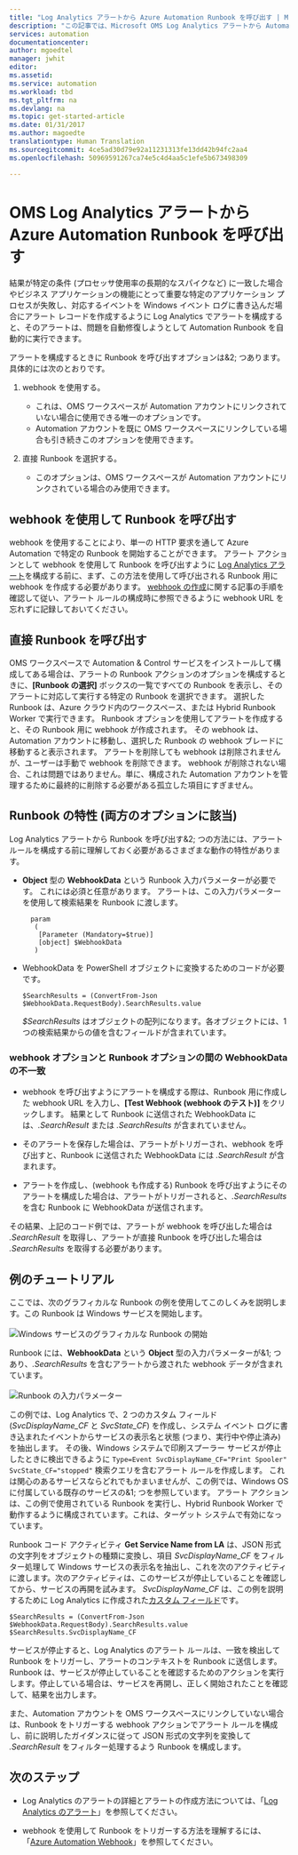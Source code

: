```yaml
---
title: "Log Analytics アラートから Azure Automation Runbook を呼び出す | Microsoft Docs"
description: "この記事では、Microsoft OMS Log Analytics アラートから Automation Runbook を呼び出す方法の概要を示します。"
services: automation
documentationcenter: 
author: mgoedtel
manager: jwhit
editor: 
ms.assetid: 
ms.service: automation
ms.workload: tbd
ms.tgt_pltfrm: na
ms.devlang: na
ms.topic: get-started-article
ms.date: 01/31/2017
ms.author: magoedte
translationtype: Human Translation
ms.sourcegitcommit: 4ce5ad30d79e92a11231313fe13dd42b94fc2aa4
ms.openlocfilehash: 50969591267ca74e5c4d4aa5c1efe5b673498309

---
```


# <a name="calling-an-azure-automation-runbook-from-an-oms-log-analytics-alert"></a>OMS Log Analytics アラートから Azure Automation Runbook を呼び出す

結果が特定の条件 (プロセッサ使用率の長期的なスパイクなど) に一致した場合やビジネス アプリケーションの機能にとって重要な特定のアプリケーション プロセスが失敗し、対応するイベントを Windows イベント ログに書き込んだ場合にアラート レコードを作成するように Log Analytics でアラートを構成すると、そのアラートは、問題を自動修復しようとして Automation Runbook を自動的に実行できます。  

アラートを構成するときに Runbook を呼び出すオプションは&2; つあります。  具体的には次のとおりです。

1. webhook を使用する。
   * これは、OMS ワークスペースが Automation アカウントにリンクされていない場合に使用できる唯一のオプションです。
   * Automation アカウントを既に OMS ワークスペースにリンクしている場合も引き続きこのオプションを使用できます。  

2. 直接 Runbook を選択する。
   * このオプションは、OMS ワークスペースが Automation アカウントにリンクされている場合のみ使用できます。  

## <a name="calling-a-runbook-using-a-webhook"></a>webhook を使用して Runbook を呼び出す

webhook を使用することにより、単一の HTTP 要求を通して Azure Automation で特定の Runbook を開始することができます。  アラート アクションとして webhook を使用して Runbook を呼び出すように [Log Analytics アラート](../log-analytics/log-analytics-alerts.md#creating-an-alert-rule)を構成する前に、まず、この方法を使用して呼び出される Runbook 用に webhook を作成する必要があります。  [webhook の作成](automation-webhooks.md#creating-a-webhook)に関する記事の手順を確認して従い、アラート ルールの構成時に参照できるように webhook URL を忘れずに記録しておいてください。   

## <a name="calling-a-runbook-directly"></a>直接 Runbook を呼び出す

OMS ワークスペースで Automation & Control サービスをインストールして構成してある場合は、アラートの Runbook アクションのオプションを構成するときに、**[Runbook の選択]** ボックスの一覧ですべての Runbook を表示し、そのアラートに対応して実行する特定の Runbook を選択できます。  選択した Runbook は、Azure クラウド内のワークスペース、または Hybrid Runbook Worker で実行できます。  Runbook オプションを使用してアラートを作成すると、その Runbook 用に webhook が作成されます。  その webhook は、Automation アカウントに移動し、選択した Runbook の webhook ブレードに移動すると表示されます。  アラートを削除しても webhook は削除されませんが、ユーザーは手動で webhook を削除できます。  webhook が削除されない場合、これは問題ではありません。単に、構成された Automation アカウントを管理するために最終的に削除する必要がある孤立した項目にすぎません。  

## <a name="characteristics-of-a-runbook-for-both-options"></a>Runbook の特性 (両方のオプションに該当)

Log Analytics アラートから Runbook を呼び出す&2; つの方法には、アラート ルールを構成する前に理解しておく必要があるさまざまな動作の特性があります。  

* **Object** 型の **WebhookData** という Runbook 入力パラメーターが必要です。  これには必須と任意があります。  アラートは、この入力パラメーターを使用して検索結果を Runbook に渡します。

        param  
         (  
          [Parameter (Mandatory=$true)]  
          [object] $WebhookData  
         )
  
*  WebhookData を PowerShell オブジェクトに変換するためのコードが必要です。

    `$SearchResults = (ConvertFrom-Json $WebhookData.RequestBody).SearchResults.value`

    *$SearchResults* はオブジェクトの配列になります。各オブジェクトには、1 つの検索結果からの値を含むフィールドが含まれています。

### <a name="webhookdata-inconsistencies-between-the-webhook-option-and-runbook-option"></a>webhook オプションと Runbook オプションの間の WebhookData の不一致 

* webhook を呼び出すようにアラートを構成する際は、Runbook 用に作成した webhook URL を入力し、**[Test Webhook (webhook のテスト)]** をクリックします。  結果として Runbook に送信された WebhookData には、*.SearchResult* または *.SearchResults* が含まれていません。

*  そのアラートを保存した場合は、アラートがトリガーされ、webhook を呼び出すと、Runbook に送信された WebhookData には *.SearchResult* が含まれます。
* アラートを作成し、(webhook も作成する) Runbook を呼び出すようにそのアラートを構成した場合は、アラートがトリガーされると、*.SearchResults* を含む Runbook に WebhookData が送信されます。

その結果、上記のコード例では、アラートが webhook を呼び出した場合は *.SearchResult* を取得し、アラートが直接 Runbook を呼び出した場合は *.SearchResults* を取得する必要があります。

## <a name="example-walkthrough"></a>例のチュートリアル 

ここでは、次のグラフィカルな Runbook の例を使用してこのしくみを説明します。この Runbook は Windows サービスを開始します。<br><br> ![Windows サービスのグラフィカルな Runbook の開始](media/automation-invoke-runbook-from-omsla-alert/automation-runbook-restartservice.png)<br>

Runbook には、**WebhookData** という **Object** 型の入力パラメーターが&1; つあり、*.SearchResults* を含むアラートから渡された webhook データが含まれています。<br><br> ![Runbook の入力パラメーター](media/automation-invoke-runbook-from-omsla-alert/automation-runbook-restartservice-inputparameter.png)<br>

この例では、Log Analytics で、2 つのカスタム フィールド (*SvcDisplayName_CF* と *SvcState_CF*) を作成し、システム イベント ログに書き込まれたイベントからサービスの表示名と状態 (つまり、実行中や停止済み) を抽出します。  その後、Windows システムで印刷スプーラー サービスが停止したときに検出できるように `Type=Event SvcDisplayName_CF="Print Spooler" SvcState_CF="stopped"` 検索クエリを含むアラート ルールを作成します。  これは関心のあるサービスならどれでもかまいませんが、この例では、Windows OS に付属している既存のサービスの&1; つを参照しています。  アラート アクションは、この例で使用されている Runbook を実行し、Hybrid Runbook Worker で動作するように構成されています。これは、ターゲット システムで有効になっています。   

Runbook コード アクティビティ **Get Service Name from LA** は、JSON 形式の文字列をオブジェクトの種類に変換し、項目 *SvcDisplayName_CF* をフィルター処理して Windows サービスの表示名を抽出し、これを次のアクティビティに渡します。次のアクティビティは、このサービスが停止していることを確認してから、サービスの再開を試みます。  *SvcDisplayName_CF* は、この例を説明するために Log Analytics に作成された[カスタム フィールド](../log-analytics/log-analytics-custom-fields.md)です。

    $SearchResults = (ConvertFrom-Json $WebhookData.RequestBody).SearchResults.value
    $SearchResults.SvcDisplayName_CF  

サービスが停止すると、Log Analytics のアラート ルールは、一致を検出して Runbook をトリガーし、アラートのコンテキストを Runbook に送信します。 Runbook は、サービスが停止していることを確認するためのアクションを実行します。停止している場合は、サービスを再開し、正しく開始されたことを確認して、結果を出力します。     

また、Automation アカウントを OMS ワークスペースにリンクしていない場合は、Runbook をトリガーする webhook アクションでアラート ルールを構成し、前に説明したガイダンスに従って JSON 形式の文字列を変換して *.SearchResult* をフィルター処理するよう Runbook を構成します。    

## <a name="next-steps"></a>次のステップ

* Log Analytics のアラートの詳細とアラートの作成方法については、「[Log Analytics のアラート](../log-analytics/log-analytics-alerts.md)」を参照してください。

* webhook を使用して Runbook をトリガーする方法を理解するには、「[Azure Automation Webhook](automation-webhooks.md)」を参照してください。



<!--HONumber=Feb17_HO2-->


